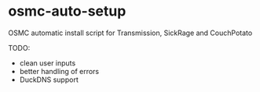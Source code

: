 # osmc-auto-setup
OSMC automatic install script for Transmission, SickRage and CouchPotato

TODO:
- clean user inputs
- better handling of errors
- DuckDNS support
